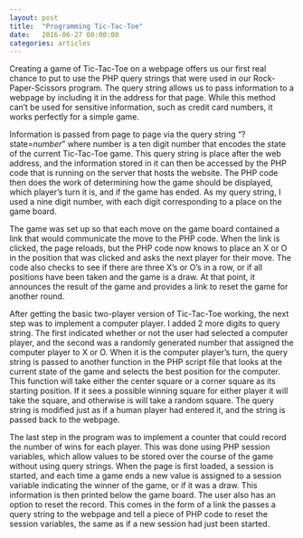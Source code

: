 ```yaml
---
layout: post
title:  "Programming Tic-Tac-Toe"
date:   2016-06-27 00:00:00
categories: articles
---
```


Creating a game of Tic-Tac-Toe on a webpage offers us our first real chance to put to use the PHP query strings that were used in our Rock-Paper-Scissors program. The query string allows us to pass information to a webpage by including it in the address for that page. While this method can’t be used for sensitive information, such as credit card numbers, it works perfectly for a simple game.

Information is passed from page to page via the query string “?state=*number*” where number is a ten digit number that encodes the state of the current Tic-Tac-Toe game. This query string is place after the web address, and the information stored in it can then be accessed by the PHP code that is running on the server that hosts the website. The PHP code then does the work of determining how the game should be displayed, which player’s turn it is, and if the game has ended. As my query string, I used a nine digit number, with each digit corresponding to a place on the game board.

The game was set up so that each move on the game board contained a link that would communicate the move to the PHP code. When the link is clicked, the page reloads, but the PHP code now knows to place an X or O in the position that was clicked and asks the next player for their move. The code also checks to see if there are three X’s or O’s in a row, or if all positions have been taken and the game is a draw. At that point, it announces the result of the game and provides a link to reset the game for another round.

After getting the basic two-player version of Tic-Tac-Toe working, the next step was to implement a computer player. I added 2 more digits to query string. The first indicated whether or not the user had selected a computer player, and the second was a randomly generated number that assigned the computer player to X or O. When it is the computer player’s turn, the query string is passed to another function in the PHP script file that looks at the current state of the game and selects the best position for the computer. This function will take either the center square or a corner square as its starting position. If it sees a possible winning square for either player it will take the square, and otherwise is will take a random square. The query string is modified just as if a human player had entered it, and the string is passed back to the webpage.

The last step in the program was to implement a counter that could record the number of wins for each player. This was done using PHP session variables, which allow values to be stored over the course of the game without using query strings. When the page is first loaded, a session is started, and each time a game ends a new value is assigned to a session variable indicating the winner of the game, or if it was a draw. This information is then printed below the game board. The user also has an option to reset the record. This comes in the form of a link the passes a query string to the webpage and tell a piece of PHP code to reset the session variables, the same as if a new session had just been started.